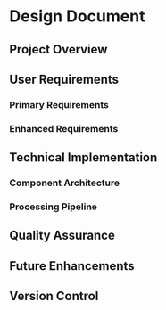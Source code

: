 # Design Document

## Project Overview

## User Requirements

### Primary Requirements
### Enhanced Requirements

## Technical Implementation

### Component Architecture

### Processing Pipeline

## Quality Assurance


## Future Enhancements

## Version Control